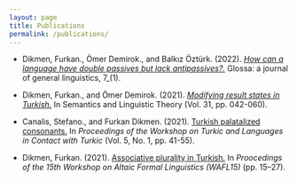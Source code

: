```yaml
---
layout: page
title: Publications
permalink: /publications/
---
```


- Dikmen, Furkan., Ömer Demirok., and Balkız Öztürk. (2022). [_How can a language have double passives but lack antipassives?._](https://www.glossa-journal.org/article/id/6553/) Glossa: a journal of general linguistics, 7_(1).

- Dikmen, Furkan., and Ömer Demirok. (2021). [_Modifying result states in Turkish._](https://journals.linguisticsociety.org/proceedings/index.php/SALT/article/view/31.003) In Semantics and Linguistic Theory (Vol. 31, pp. 042-060).

- Canalis, Stefano., and Furkan Dikmen. (2021). [Turkish palatalized consonants.](https://journals.linguisticsociety.org/proceedings/index.php/tu/article/view/4781) In _Proceedings of the Workshop on Turkic and Languages in Contact with Turkic_ (Vol. 5, No. 1, pp. 41-55).

- Dikmen, Furkan. (2021). [Associative plurality in Turkish.](https://furkandikmen.com/assets/publications/Associative_plurality_in_Turkish.pdf) In _Proocedings of the 15th Workshop on Altaic Formal Linguistics (WAFL15)_ (pp. 15–27).
